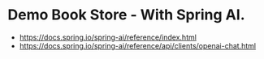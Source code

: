 # Demo Book Store - With Spring AI.

* https://docs.spring.io/spring-ai/reference/index.html
* https://docs.spring.io/spring-ai/reference/api/clients/openai-chat.html
